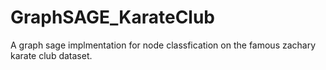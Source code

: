 # GraphSAGE_KarateClub
A graph sage implmentation for node classfication on the famous zachary karate club dataset.
